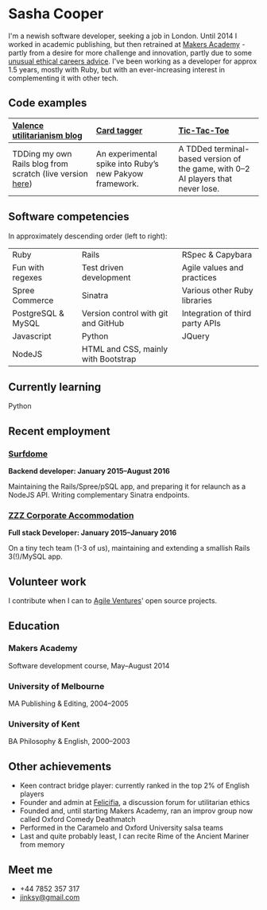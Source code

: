 Sasha Cooper
==

I'm a newish software developer, seeking a job in London. Until 2014 I worked in academic publishing, but then retrained at [Makers Academy](http://www.makersacademy.com/) - partly from a desire for more challenge and innovation, partly due to some [unusual ethical careers advice](https://80000hours.org/articles/earning-to-give/). I've been working as a developer for approx 1.5 years, mostly with Ruby, but with an ever-increasing interest in complementing it with other tech. 

Code examples
--

| [Valence utilitarianism blog](https://github.com/Arepo/rails-blog) | [Card tagger](https://github.com/Arepo/card-tagger) | [Tic-Tac-Toe](https://github.com/Arepo/tictactoe) |
|:--------- |:----------- |:---------------- |
| TDDing my own Rails blog from scratch (live version [here](https://fathomless-meadow-92606.herokuapp.com/))  | An experimental spike into Ruby’s new Pakyow framework. | A TDDed terminal-based version of the game, with 0–2 AI players that never lose. |

Software competencies
--

In approximately descending order (left to right):

<table>
  <tr>
    <td>Ruby</td>
    <td>Rails</td>
    <td>RSpec & Capybara</td>
  </tr>

  <tr>
    <td>Fun with regexes </td>
    <td>Test driven development</td>
    <td>Agile values and practices</td>
  </tr>

  <tr>
    <td>Spree Commerce</td>
    <td>Sinatra</td>
    <td>Various other Ruby libraries</td>
  </tr>

  <tr>
    <td>PostgreSQL & MySQL</td>
    <td>Version control with git and GitHub</td>
    <td>Integration of third party APIs</td>
  </tr>

  <tr>
    <td>Javascript</td>
    <td>Python</td>
    <td>JQuery</td>
  </tr>

  <tr>
    <td>NodeJS</td>
    <td>HTML and CSS, mainly with Bootstrap</td>
  </tr>
</table>


Currently learning
--

Python

Recent employment
--

### [Surfdome](https://www.surfdome.com/)

**Backend developer: January 2015–August 2016**

Maintaining the Rails/Spree/pSQL app, and preparing it for relaunch as a NodeJS API. Writing complementary Sinatra endpoints.

### [ZZZ Corporate Accommodation](https://www.zzz.co.uk/) 

**Full stack Developer: January 2015–January 2016**

On a tiny tech team (1-3 of us), maintaining and extending a smallish Rails 3(!)/MySQL app.

Volunteer work
--------------

I contribute when I can to [Agile Ventures](http://www.agileventures.org/)' open source projects.

Education
--

### Makers Academy
Software development course,	  May–August 2014

### University of Melbourne
MA Publishing & Editing,        2004–2005

### University of Kent
BA Philosophy & English,        2000–2003


Other achievements
--

 * Keen contract bridge player: currently ranked in the top 2% of English players
 * Founder and admin at [Felicifia](http://felicifia.org/), a discussion forum for utilitarian ethics
 * Founded and, until starting Makers Academy, ran an improv group now called Oxford Comedy Deathmatch
 * Performed in the Caramelo and Oxford University salsa teams
 * Last and quite probably least, I can recite Rime of the Ancient Mariner from memory

Meet me
--

 * +44 7852 357 317
 * jinksy@gmail.com
